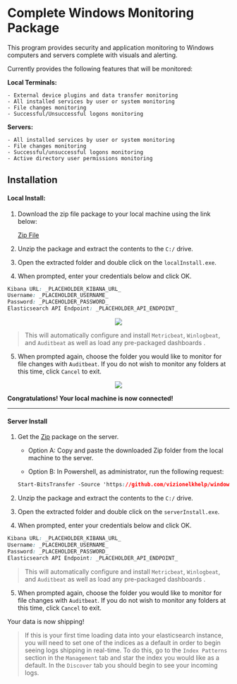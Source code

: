# Complete Windows Monitoring Package

This program provides security and application monitoring to Windows computers and servers complete with visuals and alerting.

Currently provides the following features that will be monitored:

<b>Local Terminals:</b>
```
- External device plugins and data transfer monitoring
- All installed services by user or system monitoring
- File changes monitoring
- Successful/Unsuccessful logons monitoring 
```

<b>Servers:</b>
```
- All installed services by user or system monitoring
- File changes monitoring
- Successful/unsuccessful logons monitoring
- Active directory user permissions monitoring
```

## Installation

#### Local Install:

1) Download the zip file package to your local machine using the link below:

   [Zip File](https://github.com/vizionelkhelp/windows-monitoring/archive/master.zip)

2) Unzip the package and extract the contents to the `C:/` drive.

3) Open the extracted folder and double click on the `localInstall.exe`.

4) When prompted, enter your credentials below and click OK.

```css
Kibana URL: _PLACEHOLDER_KIBANA_URL_
Username: _PLACEHOLDER_USERNAME_
Password: _PLACEHOLDER_PASSWORD_
Elasticsearch API Endpoint: _PLACEHOLDER_API_ENDPOINT_
```

<p align="center">
    <img src="https://giant.gfycat.com/RewardingLikableGermanpinscher.gif">
</p>

> This will automatically configure and install `Metricbeat`, `Winlogbeat`, and `Auditbeat` as well as load any pre-packaged dashboards . 

5) When prompted again, choose the folder you would like to monitor for file changes with `Auditbeat`. If you do not wish to monitor any folders at this time, click `Cancel` to exit.

<p align="center">
    <img src="https://giant.gfycat.com/DelayedSandyHammerheadbird.gif">
</p>

<b>Congratulations! Your local machine is now connected!</b>

<hr>

#### Server Install

1) Get the [Zip](https://github.com/vizionelkhelp/windows-monitoring/archive/master.zip) package on the server.

   - Option A: Copy and paste the downloaded Zip folder from the local machine to the server.
   
   - Option B: In Powershell, as administrator, run the following request:
   
   ```css
   Start-BitsTransfer -Source 'https://github.com/vizionelkhelp/windows-monitoring/archive/master.zip' -Destination 'C:\Users\Administrator\Downloads\windows-monitoring-master.zip'
   ```

2) Unzip the package and extract the contents to the `C:/` drive.

3) Open the extracted folder and double click on the `serverInstall.exe`.

4) When prompted, enter your credentials below and click OK.

```css
Kibana URL: _PLACEHOLDER_KIBANA_URL_
Username: _PLACEHOLDER_USERNAME_
Password: _PLACEHOLDER_PASSWORD_
Elasticsearch API Endpoint: _PLACEHOLDER_API_ENDPOINT_
```

> This will automatically configure and install `Metricbeat`, `Winlogbeat`, and `Auditbeat` as well as load any pre-packaged dashboards . 

5) When prompted again, choose the folder you would like to monitor for file changes with `Auditbeat`. If you do not wish to monitor any folders at this time, click `Cancel` to exit.

Your data is now shipping!

> If this is your first time loading data into your elasticsearch instance, you will need to set one of the indices as a default in order to begin seeing logs shipping in real-time. To do this, go to the `Index Patterns` section in the `Management` tab and star the index you would like as a default. In the `Discover` tab you should begin to see your incoming logs.






